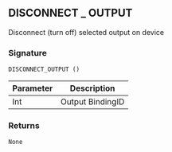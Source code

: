 
## DISCONNECT \_  OUTPUT

Disconnect (turn off) selected output on device


### Signature

`DISCONNECT_OUTPUT ()`


| Parameter | Description |
| --- | --- |
| Int | Output BindingID |


### Returns

`None`
